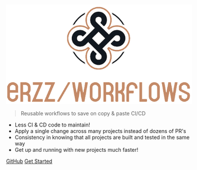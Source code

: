<!-- _coverpage.md -->

![logo](img/erzz-workflows-logo-large.png)

> Reusable workflows to save on copy & paste CI/CD

- Less CI & CD code to maintain!
- Apply a single change across many projects instead of dozens of PR's
- Consistency in knowing that all projects are built and tested in the same way
- Get up and running with new projects much faster!

[GitHub](https://github.com/erzz/workflows/)
[Get Started](/README.md)

<!-- background color -->

<!-- ![color](#3F3F3F) -->